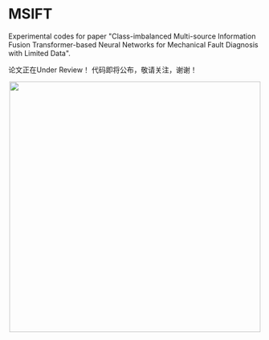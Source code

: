 # MSIFT
Experimental codes for paper "Class-imbalanced Multi-source Information Fusion Transformer-based Neural Networks for Mechanical Fault Diagnosis with Limited Data".


论文正在Under Review！
代码即将公布，敬请关注，谢谢！


<div align=center>
<img src="https://github.com/Polimi-YuYue/MSIFT/blob/main/Framework.jpg" width="500px">
</div>

